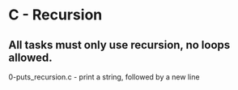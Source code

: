 # C - Recursion
## All tasks must only use recursion, no loops allowed.

0-puts_recursion.c - print a string, followed by a new line
